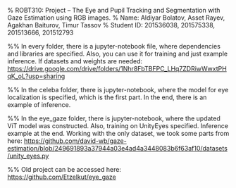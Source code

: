 % ROBT310: Project – The Eye and Pupil Tracking and Segmentation with Gaze Estimation using RGB images.
% Name: Aldiyar Bolatov, Asset Rayev, Agakhan Baiturov, Timur Tassov
% Student ID: 201536038, 201575338, 201513666, 201512793


%% 
In every folder, there is a jupyter-notebook file, where dependencies and libraries are specified. Also, you can use it for training and just example inference. If datasets and weights are needed: https://drive.google.com/drive/folders/1Nhr8FbTBFPC_LHq7ZDRiwWwxtPHqK_oL?usp=sharing

%% 
In the celeba folder, there is jupyter-notebook, where the model for eye localization is specified, which is the first part. In the end, there is an example of inference.

%% 
In the eye_gaze folder, there is jupyter-notebook, where the updated ViT model was constructed. Also, training on UnityEyes specified. Inference example at the end. Working with the only dataset, we took some parts from here: https://github.com/david-wb/gaze-estimation/blob/249691893a37944a03e4ad4a3448083b6f63af10/datasets/unity_eyes.py

%%
Old project can be accessed here: https://github.com/Etzelkut/eye_gaze
